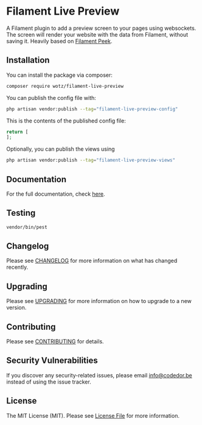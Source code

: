 # Filament Live Preview

A Filament plugin to add a preview screen to your pages using websockets. The screen will render your website with the data from Filament, without saving it. Heavily based on [Filament Peek](https://github.com/pboivin/filament-peek).

## Installation

You can install the package via composer:

```bash
composer require wotz/filament-live-preview
```

You can publish the config file with:

```bash
php artisan vendor:publish --tag="filament-live-preview-config"
```

This is the contents of the published config file:

```php
return [
];
```

Optionally, you can publish the views using

```bash
php artisan vendor:publish --tag="filament-live-preview-views"
```

## Documentation

For the full documentation, check [here](./docs/index.md).

## Testing

```bash
vendor/bin/pest
```

## Changelog

Please see [CHANGELOG](CHANGELOG.md) for more information on what has changed recently.

## Upgrading

Please see [UPGRADING](UPGRADING.md) for more information on how to upgrade to a new version.

## Contributing

Please see [CONTRIBUTING](CONTRIBUTING.md) for details.

## Security Vulnerabilities

If you discover any security-related issues, please email info@codedor.be instead of using the issue tracker.

## License

The MIT License (MIT). Please see [License File](LICENSE.md) for more information.
